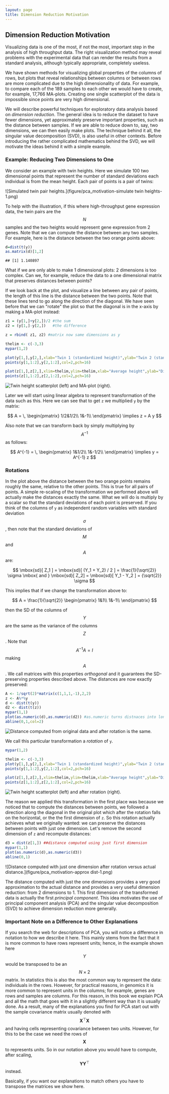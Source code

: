 ```yaml
---
layout: page
title: Dimension Reduction Motivation
---
```




## Dimension Reduction Motivation

Visualizing data is one of the most, if not the most, important step in the analysis of high throughput data. The right visualization method may reveal problems with the experimental data that can render the results from a standard analysis, although typically appropriate, completely useless. 

We have shown methods for visualizing global properties of the columns of rows, but plots that reveal relationships between columns or between rows are more complicated due to the high dimensionality of data. For example, to compare each of the 189 samples to each other we would have to create, for example, 17,766 MA-plots. Creating one single scatterplot of the data is impossible since points are very high dimensional. 

We will describe powerful techniques for exploratory data analysis based on _dimension reduction_. The general idea is to reduce the dataset to have fewer dimensions, yet approximately preserve important properties, such as the distance between samples. If we are able to reduce down to, say, two dimensions, we can then easily make plots. The technique behind it all, the singular value decomposition (SVD), is also useful in other contexts. Before introducing the rather complicated mathematics behind the SVD, we will motivate the ideas behind it with a simple example.

### Example: Reducing Two Dimensions to One

We consider an example with twin heights. Here we simulate 100 two dimensional points that represent the number of standard deviations each individual is from the mean height. Each pair of points is a pair of twins:

![Simulated twin pair heights.](figure/pca_motivation-simulate twin heights-1.png) 

To help with the illustration, if this where high-throughput gene expression data, the twin pairs are the $$N$$ samples and the two heights would represent gene expression from 2 genes. Note that we can compute the distance between any two samples. For example, here is the distance between the two orange points above:


```r
d=dist(t(y))
as.matrix(d)[1,2]
```

```
## [1] 1.140897
```

What if we are only able to make 1 dimensional plots: 2 dimensions is too complex. Can we, for example, reduce the data to a one dimensional matrix that preserves distances between points?

If we look back at the plot, and visualize a line between any pair of points, the length of this line is the distance between the two points. Note that these lines tend to go along the direction of the diagonal. We have seen before that we can "rotate" the plot so that the diagonal is in the x-axis by making a MA-plot instead:



```r
z1 = (y[1,]+y[2,])/2 #the sum 
z2 = (y[1,]-y[2,])   #the difference

z = rbind( z1, z2) #matrix now same dimensions as y

thelim <- c(-3,3)
mypar(1,2)

plot(y[1,],y[2,],xlab="Twin 1 (standardized height)",ylab="Twin 2 (standardized height)",xlim=thelim,ylim=thelim)
points(y[1,1:2],y[2,1:2],col=2,pch=16)

plot(z[1,],z[2,],xlim=thelim,ylim=thelim,xlab="Average height",ylab="Differnece in height")
points(z[1,1:2],z[2,1:2],col=2,pch=16)
```

![Twin height scatterplot (left) and MA-plot (right).](figure/pca_motivation-rotation-1.png) 


Later we will start using linear algebra to represent transformation of the data such as this. Here we can see that to get `z` we multiplied `y` by the matrix:

$$
A = \,
\begin{pmatrix}
1/2&1/2\\
1&-1\\
\end{pmatrix}
\implies
z = A y
$$

Also note that we can transform back by simply multiplying by $$A^{-1}$$ as follows:

$$
A^{-1} = \,
\begin{pmatrix}
1&1/2\\
1&-1/2\\
\end{pmatrix}
\implies
y = A^{-1} z
$$

### Rotations 

In the plot above the distance between the two orange points remains roughly the same, relative to the other points. This is true for all pairs of points. A simple re-scaling of the transformation we performed above will actually make the distances exactly the same. What we will do is multiply by a scalar so that the standard deviations of each point is preserved. If you think of the columns of `y` as independent random variables with standard deviation $$\sigma$$, then note that the standard deviations of $$M$$ and $$A$$ are:

$$
\mbox{sd}[ Z_1 ] = \mbox{sd}[ (Y_1 + Y_2) / 2 ] = \frac{1}{\sqrt{2}} \sigma \mbox{ and } \mbox{sd}[ Z_2] = \mbox{sd}[ Y_1 - Y_2  ] = {\sqrt{2}} \sigma 
$$

This implies that if we change the transformation above to:

$$
A = \frac{1}{\sqrt{2}}
\begin{pmatrix}
1&1\\
1&-1\\
\end{pmatrix}
$$

then the SD of the columns of $$Y$$ are the same as the variance of the columns $$Z$$. Note that $$A^{-1}A=I$$ making $$A$$. We call matrices with this properties _orthogonal_ and it guarantees the SD-preserving properties described above. The distances are now exactly preserved:


```r
A <- 1/sqrt(2)*matrix(c(1,1,1,-1),2,2)
z <- A%*%y
d <- dist(t(y))
d2 <- dist(t(z))
mypar(1,1)
plot(as.numeric(d),as.numeric(d2)) #as.numeric turns distnaces into long vector
abline(0,1,col=2)
```

![Distance computed from original data and after rotation is the same.](figure/pca_motivation-rotation_preserves_dist-1.png) 

We call this particular transformation a _rotation_ of `y`. 


```r
mypar(1,2)

thelim <- c(-3,3)
plot(y[1,],y[2,],xlab="Twin 1 (standardized height)",ylab="Twin 2 (standardized height)",xlim=thelim,ylim=thelim)
points(y[1,1:2],y[2,1:2],col=2,pch=16)

plot(z[1,],z[2,],xlim=thelim,ylim=thelim,xlab="Average height",ylab="Differnece in height")
points(z[1,1:2],z[2,1:2],col=2,pch=16)
```

![Twin height scatterplot (left) and after rotation (right).](figure/pca_motivation-rotation2-1.png) 

The reason we applied this transformation in the first place was because we noticed that to compute the distances between points, we followed a direction along the diagonal in the original plot which after the rotation falls on the horizontal, or the the first dimension of `z`. So this rotation actually achieves what we originally wanted: we can preserve the distances between points with just one dimension. Let's remove the second dimension of `z` and recompute distances:



```r
d3 = dist(z[1,]) ##distance computed using just first dimension
mypar(1,1)
plot(as.numeric(d),as.numeric(d3)) 
abline(0,1)
```

![Distance computed with just one dimension after rotation versus actual distance.](figure/pca_motivation-approx dist-1.png) 

The distance computed with just the one dimensions provides a very good approximation to the actual distance and provides a very useful dimension reduction: from 2 dimensions to 1. This first dimension of the transformed data is actually the first _principal component_. This idea motivates the use of principal component analysis (PCA) and the singular value decomposition (SVD) to achieve dimension reduction more generally. 

### Important Note on a Difference to Other Explanations

If you search the web for descriptions of PCA, you will notice a difference in notation to how we describe it here. This mainly stems from the fact that it is more common to have rows represent units; hence,  in the example shown here $$Y$$ would be transposed to be an $$N \times 2$$ matrix. In statistics this is also the most common way to represent the data: individuals in the rows. However, for practical reasons, in genomics it is more common to represent units in the columns; for example, genes are rows and samples are columns. For this reason, in this book we explain PCA and all the math that goes with it in a slightly different way than it is usually done. As a result, many of the explanations you find for PCA start out with the sample covariance matrix usually denoted with
$$\mathbf{X}^\top\mathbf{X}$$ and having cells representing covariance between two units. However, for this to be the case we need the rows of $$\mathbf{X}$$ to represents units. So in our notation above you would have to compute, after scaling, $$\mathbf{Y}\mathbf{Y}^\top$$ instead.

Basically, if you want our explanations to match others you have to transpose the matrices we show here.








